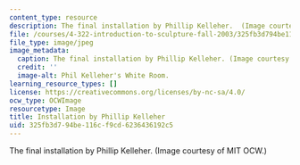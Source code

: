 ```yaml
---
content_type: resource
description: The final installation by Phillip Kelleher.  (Image courtesy of MIT OCW.)
file: /courses/4-322-introduction-to-sculpture-fall-2003/325fb3d794be116cf9cd6236436192c5_4-322f03.jpg
file_type: image/jpeg
image_metadata:
  caption: The final installation by Phillip Kelleher. (Image courtesy of MIT OpenCourseWare.)
  credit: ''
  image-alt: Phil Kelleher's White Room.
learning_resource_types: []
license: https://creativecommons.org/licenses/by-nc-sa/4.0/
ocw_type: OCWImage
resourcetype: Image
title: Installation by Phillip Kelleher
uid: 325fb3d7-94be-116c-f9cd-6236436192c5
---
```

The final installation by Phillip Kelleher.  (Image courtesy of MIT OCW.)